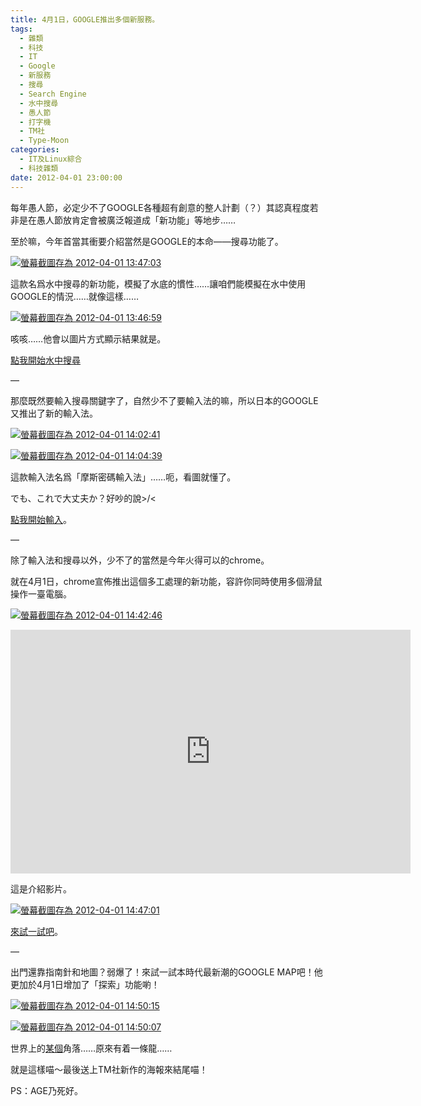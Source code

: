 ```yaml
---
title: 4月1日，GOOGLE推出多個新服務。
tags:
  - 雜類
  - 科技
  - IT
  - Google
  - 新服務
  - 搜尋
  - Search Engine
  - 水中搜尋
  - 愚人節
  - 打字機
  - TM社
  - Type-Moon
categories:
  - IT及Linux綜合
  - 科技雜類
date: 2012-04-01 23:00:00
---
```


每年愚人節，必定少不了GOOGLE各種超有創意的整人計劃（？）其認真程度若非是在愚人節放肯定會被廣泛報道成「新功能」等地步……

至於嘛，今年首當其衝要介紹當然是GOOGLE的本命——搜尋功能了。

[![](https://lenchan139.files.wordpress.com/2012/04/e89ea2e5b995e688aae59c96e5ad98e782ba-2012-04-01-134703.png?w=1024 "螢幕截圖存為 2012-04-01 13:47:03")](https://lenchan139.files.wordpress.com/2012/04/e89ea2e5b995e688aae59c96e5ad98e782ba-2012-04-01-134703.png)

這款名爲水中搜尋的新功能，模擬了水底的慣性……讓咱們能模擬在水中使用GOOGLE的情況……就像這樣……

[![](https://lenchan139.files.wordpress.com/2012/04/e89ea2e5b995e688aae59c96e5ad98e782ba-2012-04-01-134659.png?w=1024 "螢幕截圖存為 2012-04-01 13:46:59")](https://lenchan139.files.wordpress.com/2012/04/e89ea2e5b995e688aae59c96e5ad98e782ba-2012-04-01-134659.png)

咳咳……他會以圖片方式顯示結果就是。

[點我開始水中搜尋](http://www.google.cn/landing/shuixia/)

&#8212;

那麼既然要輸入搜尋關鍵字了，自然少不了要輸入法的嘛，所以日本的GOOGLE又推出了新的輸入法。

[![](https://lenchan139.files.wordpress.com/2012/04/e89ea2e5b995e688aae59c96e5ad98e782ba-2012-04-01-140241.png?w=1024 "螢幕截圖存為 2012-04-01 14:02:41")](https://lenchan139.files.wordpress.com/2012/04/e89ea2e5b995e688aae59c96e5ad98e782ba-2012-04-01-140241.png)

[![](https://lenchan139.files.wordpress.com/2012/04/e89ea2e5b995e688aae59c96e5ad98e782ba-2012-04-01-140439.png?w=1024 "螢幕截圖存為 2012-04-01 14:04:39")](https://lenchan139.files.wordpress.com/2012/04/e89ea2e5b995e688aae59c96e5ad98e782ba-2012-04-01-140439.png)

這款輸入法名爲「摩斯密碼輸入法」……呃，看圖就懂了。

でも、これで大丈夫か？好吵的說>/<

[點我開始輸入](http://www.google.co.jp/intl/ja/ime/-.-.html)。

&#8212;

除了輸入法和搜尋以外，少不了的當然是今年火得可以的chrome。

就在4月1日，chrome宣佈推出這個多工處理的新功能，容許你同時使用多個滑鼠操作一臺電腦。

[![](https://lenchan139.files.wordpress.com/2012/04/e89ea2e5b995e688aae59c96e5ad98e782ba-2012-04-01-144246.png?w=1024 "螢幕截圖存為 2012-04-01 14:42:46")](https://lenchan139.files.wordpress.com/2012/04/e89ea2e5b995e688aae59c96e5ad98e782ba-2012-04-01-144246.png)
<div class="video-container"><iframe class='youtube-player' type='text/html' width='640' height='390' src='https://www.youtube.com/embed/UiLSiqyDf4Y?version=3&#038;rel=1&#038;fs=1&#038;autohide=2&#038;showsearch=0&#038;showinfo=1&#038;iv_load_policy=1&#038;wmode=transparent' allowfullscreen='true' style='border:0;'></iframe></div>

這是介紹影片。

[![](https://lenchan139.files.wordpress.com/2012/04/e89ea2e5b995e688aae59c96e5ad98e782ba-2012-04-01-144701.png?w=1024 "螢幕截圖存為 2012-04-01 14:47:01")](https://lenchan139.files.wordpress.com/2012/04/e89ea2e5b995e688aae59c96e5ad98e782ba-2012-04-01-144701.png)

[來試一試吧](http://www.google.com/intl/zh-TW/chrome/multitask.html)。

&#8212;

出門還靠指南針和地圖？弱爆了！來試一試本時代最新潮的GOOGLE MAP吧！他更加於4月1日增加了「探索」功能喲！

[![](https://lenchan139.files.wordpress.com/2012/04/e89ea2e5b995e688aae59c96e5ad98e782ba-2012-04-01-145015.png?w=1024 "螢幕截圖存為 2012-04-01 14:50:15")](https://lenchan139.files.wordpress.com/2012/04/e89ea2e5b995e688aae59c96e5ad98e782ba-2012-04-01-145015.png)

[![](https://lenchan139.files.wordpress.com/2012/04/e89ea2e5b995e688aae59c96e5ad98e782ba-2012-04-01-145007.png?w=1024 "螢幕截圖存為 2012-04-01 14:50:07")](https://lenchan139.files.wordpress.com/2012/04/e89ea2e5b995e688aae59c96e5ad98e782ba-2012-04-01-145007.png)

世界上的[某個](http://maps.google.com.tw/maps?q=0.000000,0.000000&#038;hl=zh-TW&#038;ll=0,0&#038;spn=0.006137,0.010568&#038;sll=0,0&#038;sspn=140.755708,346.289063&#038;t=8&#038;brcurrent=3,0x0:0x0,0&#038;z=17)角落……原來有着一條龍……

就是這樣喵～最後送上TM社新作的海報來結尾喵！

PS：AGE乃死好。
